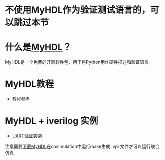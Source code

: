 # 不使用MyHDL作为验证测试语言的，可以跳过本节

# 什么是[MyHDL](https://github.com/myhdl/myhdl)？
MyHDL是一个免费的开源软件包，用于将Python用作硬件描述和验证语言。

# MyHDL教程
* [教程参考](https://blog.csdn.net/zt5169/article/details/83541254)

# MyHDL + iverilog 实例
* [UART验证实例](https://github.com/alexforencich/verilog-uart)

注意需要[下载MyHDL](https://github.com/myhdl/myhdl)在cosimulation中运行make生成 .vpi 文件才可以运行联合仿真.
